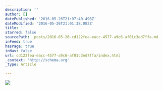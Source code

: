 ```yaml
---
description: ''
author: []
datePublished: '2016-05-26T21:07:40.498Z'
dateModified: '2016-05-26T21:01:38.082Z'
title: ''
starred: false
sourcePath: _posts/2016-05-26-cd122fea-eacc-4577-a9c6-af01c3ed7ffa.md
inFeed: true
hasPage: true
inNav: false
url: cd122fea-eacc-4577-a9c6-af01c3ed7ffa/index.html
_context: 'http://schema.org'
_type: Article

---
```

![](https://the-grid-user-content.s3-us-west-2.amazonaws.com/3b90c80b-0e4a-49a3-8cc6-83a8298806f9.jpg)
